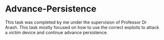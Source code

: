 # Advance-Persistence

This task was completed by me under the supervision of Professor Dr Arash. This task mostly focused on how to use the correct exploits to attack a victim device and continue advance persistence.
